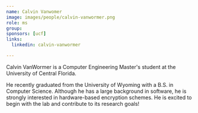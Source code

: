 ```yaml
---
name: Calvin Vanwomer
image: images/people/calvin-vanwormer.png
role: ms
group:
sponsors: [ucf] 
links:
  linkedin: calvin-vanwormer

---
```


Calvin VanWormer is a Computer Engineering Master's student at the University of Central Florida. 

He recently graduated from the University of Wyoming with a B.S. in Computer Science. Although he has a large background in software, he is strongly interested in hardware-based encryption schemes. He is excited to begin with the lab and contribute to its research goals!
